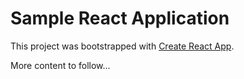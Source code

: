 # Sample React Application

This project was bootstrapped with [Create React App](https://github.com/facebookincubator/create-react-app).

More content to follow...